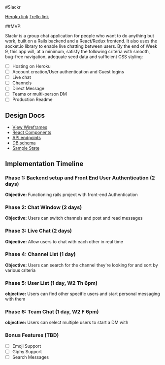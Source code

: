 #Slackr

[Heroku link][heroku]
[Trello link][trello]

[heroku]: https://slackrapp.herokuapp.com/
[trello]: https://trello.com/b/LaSHAumT/slackr

##MVP:

Slackr is a group chat application for people who want to do anything but work, built on a Rails backend and a React/Redux frontend. It also uses the socket.io library to enable live chatting between users. By the end of Week 9, this app will, at a minimum, satisfy the following criteria with smooth, bug-free navigation, adequate seed data and sufficient CSS styling:

- [ ] Hosting on Heroku
- [ ] Account creation/User authentication and Guest logins
- [ ] Live chat
- [ ] Channels
- [ ] Direct Message
- [ ] Teams or multi-person DM
- [ ] Production Readme

## Design Docs
* [View Wireframes][wireframes]
* [React Components][components]
* [API endpoints][api-endpoints]
* [DB schema][schema]
* [Sample State][sample-state]

[wireframes]: docs/wireframes
[components]: docs/component-hierarchy.md
[sample-state]: docs/sample-state.md
[api-endpoints]: docs/api-endpoints.md
[schema]: docs/schema.md

## Implementation Timeline

### Phase 1: Backend setup and Front End User Authentication (2 days)

**Objective:** Functioning rails project with front-end Authentication

### Phase 2: Chat Window (2 days)

**Objective:** Users can switch channels and post and read messages

### Phase 3: Live Chat (2 days)

**Objective:** Allow users to chat with each other in real time

### Phase 4: Channel List (1 day)

**Objective:** Users can search for the channel they're looking for and sort by various criteria

### Phase 5: User List (1 day, W2 Th 6pm)

**objective:** Users can find other specific users and start personal messaging with them

### Phase 6: Team Chat (1 day, W2 F 6pm)

**objective:** Users can select multiple users to start a DM with

### Bonus Features (TBD)
- [ ] Emoji Support
- [ ] Giphy Support
- [ ] Search Messages
